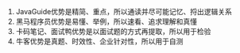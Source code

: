 1. JavaGuide优势是精简、重点，所以通读并尽可能记忆、捋出逻辑关系
2. 黑马程序员优势是易懂、举例，所以速看、追求理解和真懂
3. 卡码笔记、面试鸭优势是以面试题的方式再提取，所以用于检验
4. 牛客优势是真题、时效性、企业针对性，所以用于自测